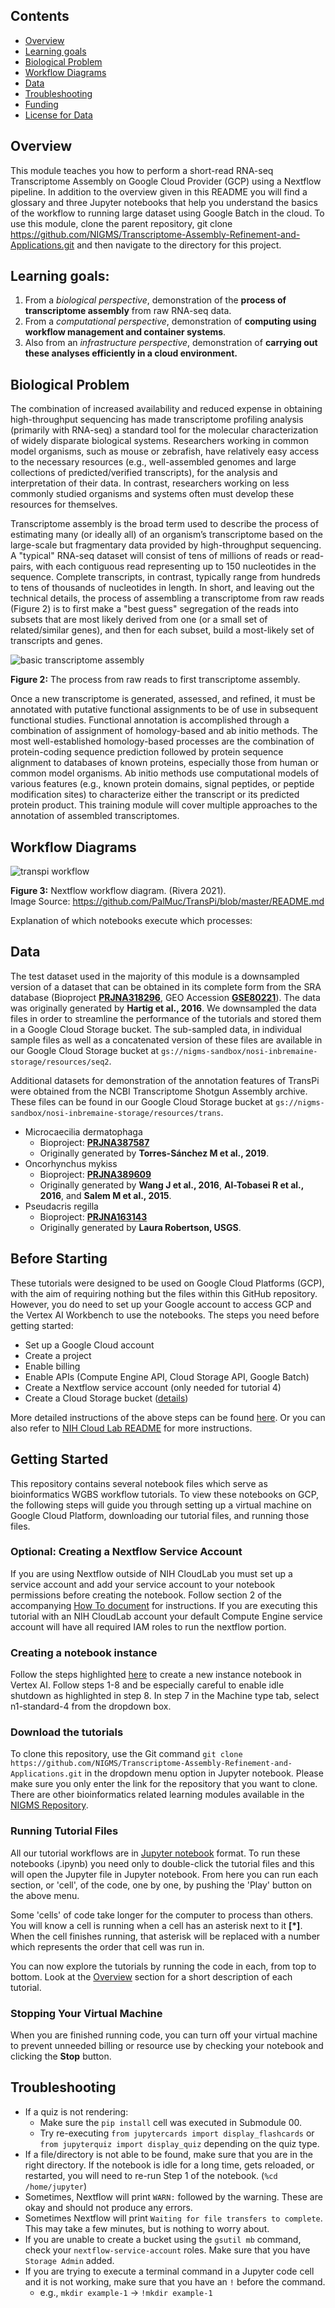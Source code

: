 ## Contents

+ [Overview](#overview)
+ [Learning goals](#learning-goals)
+ [Biological Problem](#biological-problem)
+ [Workflow Diagrams](#workflow-diagrams)
+ [Data](#data)
+ [Troubleshooting](#troubleshooting)
+ [Funding](#funding)
+ [License for Data](#license-for-data)

## Overview
This module teaches you how to perform a short-read RNA-seq Transcriptome Assembly on Google Cloud Provider (GCP) using a Nextflow pipeline. In addition to the overview given in this README you will find a glossary and three Jupyter notebooks that help you understand the basics of the workflow to running large dataset using Google Batch in the cloud. To use this module, clone the parent repository, git clone https://github.com/NIGMS/Transcriptome-Assembly-Refinement-and-Applications.git and then navigate to the directory for this project.

## Learning goals:
1. From a *biological perspective*, demonstration of the **process of transcriptome assembly** from raw RNA-seq data.
2. From a *computational perspective*, demonstration of **computing using workflow management and container systems**.
3. Also from an *infrastructure perspective*, demonstration of **carrying out these analyses efficiently in a cloud environment.**

## **Biological Problem**
The combination of increased availability and reduced expense in obtaining high-throughput sequencing has made transcriptome profiling analysis (primarily with RNA-seq) a standard tool for the molecular characterization of widely disparate biological systems. Researchers working in common model organisms, such as mouse or zebrafish, have relatively easy access to the necessary resources (e.g., well-assembled genomes and large collections of predicted/verified transcripts), for the analysis and interpretation of their data. In contrast, researchers working on less commonly studied organisms and systems often must develop these resources for themselves.

Transcriptome assembly is the broad term used to describe the process of estimating many (or ideally all) of an organism’s transcriptome based on the large-scale but fragmentary data provided by high-throughput sequencing. A "typical" RNA-seq dataset will consist of tens of millions of reads or read-pairs, with each contiguous read representing up to 150 nucleotides in the sequence. Complete transcripts, in contrast, typically range from hundreds to tens of thousands of nucleotides in length. In short, and leaving out the technical details, the process of assembling a transcriptome from raw reads (Figure 2) is to first make a "best guess" segregation of the reads into subsets that are most likely derived from one (or a small set of related/similar genes), and then for each subset, build a most-likely set of transcripts and genes.

![basic transcriptome assembly](./images/basic_assembly.png)

**Figure 2:** The process from raw reads to first transcriptome assembly.

Once a new transcriptome is generated, assessed, and refined, it must be annotated with putative functional assignments to be of use in subsequent functional studies.  Functional annotation is accomplished through a combination of assignment of homology-based and ab initio methods. The most well-established homology-based processes are the combination of protein-coding sequence prediction followed by protein sequence alignment to databases of known proteins, especially those from human or common model organisms. Ab initio methods use computational models of various features (e.g., known protein domains, signal peptides, or peptide modification sites) to characterize either the transcript or its predicted protein product. This training module will cover multiple approaches to the annotation of assembled transcriptomes.

## **Workflow Diagrams**

![transpi workflow](images/transpi_workflow.png)
 
**Figure 3:** Nextflow workflow diagram. (Rivera 2021).  
Image Source: https://github.com/PalMuc/TransPi/blob/master/README.md

Explanation of which notebooks execute which processes:

## **Data** 
The test dataset used in the majority of this module is a downsampled version of a dataset that can be obtained in its complete form from the SRA database (Bioproject [**PRJNA318296**](https://www.ncbi.nlm.nih.gov/bioproject/PRJNA318296), GEO Accession [**GSE80221**](https://www.ncbi.nlm.nih.gov/geo/query/acc.cgi?acc=GSE80221)). The data was originally generated by **Hartig et al., 2016**. We downsampled the data files in order to streamline the performance of the tutorials and stored them in a Google Cloud Storage bucket. The sub-sampled data, in individual sample files as well as a concatenated version of these files are available in our Google Cloud Storage bucket at `gs://nigms-sandbox/nosi-inbremaine-storage/resources/seq2`.

Additional datasets for demonstration of the annotation features of TransPi were obtained from the NCBI Transcriptome Shotgun Assembly archive. These files can be found in our Google Cloud Storage bucket at `gs://nigms-sandbox/nosi-inbremaine-storage/resources/trans`.
- Microcaecilia dermatophaga 
    - Bioproject: [**PRJNA387587**](https://www.ncbi.nlm.nih.gov/bioproject/PRJNA387587)
    - Originally generated by **Torres-Sánchez M et al., 2019**. 
- Oncorhynchus mykiss
    - Bioproject: [**PRJNA389609**](https://www.ncbi.nlm.nih.gov/bioproject/PRJNA389609)
    - Originally generated by **Wang J et al., 2016**, **Al-Tobasei R et al., 2016**, and **Salem M et al., 2015**. 
- Pseudacris regilla
    - Bioproject: [**PRJNA163143**](https://www.ncbi.nlm.nih.gov/bioproject/PRJNA163143)
    - Originally generated by **Laura Robertson, USGS**.
 
## **Before Starting**
These tutorials were designed to be used on Google Cloud Platforms (GCP), with the aim of requiring nothing but the files within this GitHub repository. However, you do need to set up your Google account to access GCP and the Vertex AI Workbench to use the notebooks. The steps you need before getting started:
- Set up a Google Cloud account
- Create a project
- Enable billing
- Enable APIs (Compute Engine API, Cloud Storage API, Google Batch)
- Create a Nextflow service account (only needed for tutorial 4)
- Create a Cloud Storage bucket ([details](https://cloud.google.com/storage/docs/creating-buckets))

More detailed instructions of the above steps can be found [here](docs/Before_beginning.md). Or you can also refer to [NIH Cloud Lab README](https://github.com/STRIDES/NIHCloudLabGCP) for more instructions.

## **Getting Started**

This repository contains several notebook files which serve as bioinformatics WGBS workflow tutorials. To view these notebooks on GCP, the following steps will guide you through setting up a virtual machine on Google Cloud Platform, downloading our tutorial files, and running those files.

### Optional: Creating a Nextflow Service Account
If you are using Nextflow outside of NIH CloudLab you must set up a service account and add your service account to your notebook permissions before creating the notebook. Follow section 2 of the accompanying [How To document](https://github.com/NIGMS/NIGMS-Sandbox/blob/main/docs/HowToCreateNextflowServiceAccount.md) for instructions. If you are executing this tutorial with an NIH CloudLab account your default Compute Engine service account will have all required IAM roles to run the nextflow portion.

### Creating a notebook instance 

Follow the steps highlighted [here](https://github.com/NIGMS/NIGMS-Sandbox/blob/main/docs/HowToCreateVertexAINotebooks.md) to create a new instance notebook in Vertex AI. Follow steps 1-8 and be especially careful to enable idle shutdown as highlighted in step 8. In step 7 in the Machine type tab, select n1-standard-4 from the dropdown box.

### Download the tutorials

To clone this repository, use the Git command `git clone https://github.com/NIGMS/Transcriptome-Assembly-Refinement-and-Applications.git` in the dropdown menu option in Jupyter notebook. Please make sure you only enter the link for the repository that you want to clone. There are other bioinformatics related learning modules available in the [NIGMS Repository](https://github.com/NIGMS).

### Running Tutorial Files

All our tutorial workflows are in [Jupyter notebook](https://docs.jupyter.org/en/latest/ "Juypter notebook documentation") format. To run these notebooks (.ipynb) you need only to double-click the tutorial files and this will open the Jupyter file in Jupyter notebook. From here you can run each section, or 'cell', of the code, one by one, by pushing the 'Play' button on the above menu.

Some 'cells' of code take longer for the computer to process than others. You will know a cell is running when a cell has an asterisk next to it **[*]**. When the cell finishes running, that asterisk will be replaced with a number which represents the order that cell was run in.

You can now explore the tutorials by running the code in each, from top to bottom. Look at the [Overview](#overview) section for a short description of each tutorial.

### Stopping Your Virtual Machine

When you are finished running code, you can turn off your virtual machine to prevent unneeded billing or resource use by checking your notebook and clicking the **Stop** button.

## **Troubleshooting**
- If a quiz is not rendering:
    - Make sure the `pip install` cell was executed in Submodule 00.
    - Try re-executing `from jupytercards import display_flashcards` or `from jupyterquiz import display_quiz` depending on the quiz type. 
- If a file/directory is not able to be found, make sure that you are in the right directory. If the notebook is idle for a long time, gets reloaded, or restarted, you will need to re-run Step 1 of the notebook. (`%cd /home/jupyter`)
- Sometimes, Nextflow will print `WARN:` followed by the warning. These are okay and should not produce any errors.
- Sometimes Nextflow will print `Waiting for file transfers to complete`. This may take a few minutes, but is nothing to worry about.
- If you are unable to create a bucket using the `gsutil mb` command, check your `nextflow-service-account` roles. Make sure that you have `Storage Admin` added.
- If you are trying to execute a terminal command in a Jupyter code cell and it is not working, make sure that you have an `!` before the command.
    - e.g., `mkdir example-1` -> `!mkdir example-1`
